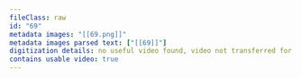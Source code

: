 ```yaml
---
fileClass: raw
id: "69"
metadata images: "[[69.png]]"
metadata images parsed text: ["[[69]]"]
digitization details: no useful video found, video not transferred for parsing
contains usable video: true
---
```

